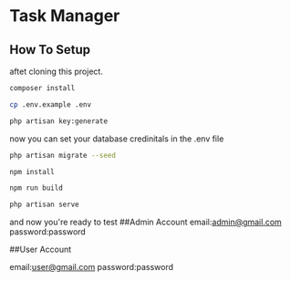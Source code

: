 # Task Manager

## How To Setup

aftet cloning this project.

```bash 
composer install

cp .env.example .env

php artisan key:generate
```
now you can set your database credinitals in the .env file

```bash 
php artisan migrate --seed

npm install

npm run build

php artisan serve
```

and now you're ready to test
##Admin Account
email:admin@gmail.com
password:password

##User Account 

email:user@gmail.com
password:password
